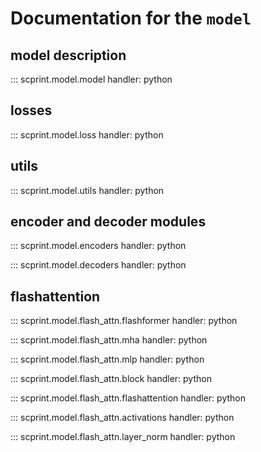 # Documentation for the `model`

## model description

::: scprint.model.model
    handler: python

## losses

::: scprint.model.loss
    handler: python

## utils

::: scprint.model.utils
    handler: python

## encoder and decoder modules

::: scprint.model.encoders
    handler: python

::: scprint.model.decoders
    handler: python

## flashattention

::: scprint.model.flash_attn.flashformer
    handler: python

::: scprint.model.flash_attn.mha
    handler: python

::: scprint.model.flash_attn.mlp
    handler: python

::: scprint.model.flash_attn.block
    handler: python

::: scprint.model.flash_attn.flashattention
    handler: python

::: scprint.model.flash_attn.activations
    handler: python

::: scprint.model.flash_attn.layer_norm
    handler: python